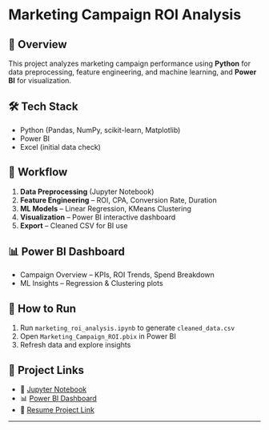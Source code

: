 # Marketing Campaign ROI Analysis

## 📌 Overview
This project analyzes marketing campaign performance using **Python** for data preprocessing, feature engineering, and machine learning, and **Power BI** for visualization.

## 🛠 Tech Stack
- Python (Pandas, NumPy, scikit-learn, Matplotlib)
- Power BI
- Excel (initial data check)

## 📂 Workflow
1. **Data Preprocessing** (Jupyter Notebook)
2. **Feature Engineering** – ROI, CPA, Conversion Rate, Duration
3. **ML Models** – Linear Regression, KMeans Clustering
4. **Visualization** – Power BI interactive dashboard
5. **Export** – Cleaned CSV for BI use

## 📊 Power BI Dashboard
- Campaign Overview – KPIs, ROI Trends, Spend Breakdown
- ML Insights – Regression & Clustering plots

## 📜 How to Run
1. Run `marketing_roi_analysis.ipynb` to generate `cleaned_data.csv`
2. Open `Marketing_Campaign_ROI.pbix` in Power BI
3. Refresh data and explore insights

## 📎 Project Links
- 📂 [Jupyter Notebook](notebooks/marketing_roi_analysis.ipynb)
- 📊 [Power BI Dashboard](powerbi/Marketing_Campaign_ROI.pbix)
- 📑 [Resume Project Link](https://github.com/arshpandey66/Marketing-Campaign-ROI)

---
